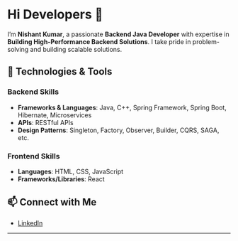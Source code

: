 # Hi Developers 👋

I’m **Nishant Kumar**, a passionate **Backend Java Developer** with expertise in **Building High-Performance Backend Solutions**. I take pride in problem-solving and building scalable solutions.

## 🚀 Technologies & Tools

### Backend Skills
- **Frameworks & Languages**: Java, C++, Spring Framework, Spring Boot, Hibernate, Microservices
- **APIs**: RESTful APIs
- **Design Patterns**: Singleton, Factory, Observer, Builder, CQRS, SAGA, etc.

### Frontend Skills
- **Languages**: HTML, CSS, JavaScript
- **Frameworks/Libraries**: React

## 📫 Connect with Me
- [LinkedIn](www.linkedin.com/in/nishantkumar4713)
  
---


